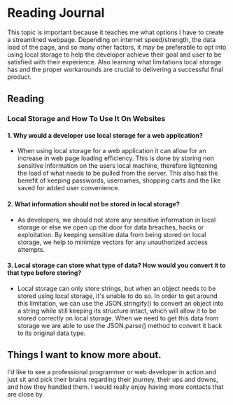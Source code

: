 # Reading Journal

This topic is important because it teaches me what options I have to create a streamlined webpage. Depending on internet speed/strength, the data load of the page, and so many other factors, it may be preferable to opt into using local storage to help the developer achieve their goal and user to be satisfied with their experience. Also learning what limitations local storage has and the proper workarounds are crucial to delivering a successful final product.

## Reading

### Local Storage and How To Use It On Websites

#### 1. Why would a developer use local storage for a web application?

- When using local storage for a web application it can allow for an increase in web page loading efficiency. This is done by storing non sensitive information on the users local machine, therefore lightening the load of what needs to be pulled from the server. This also has the benefit of keeping passwords, usernames, shopping carts and the like saved for added user convenience.

#### 2. What information should not be stored in local storage?

- As developers, we should not store any sensitive information in local storage or else we open up the door for data breaches, hacks or exploitation. By keeping sensitive data from being stored on local storage, we help to minimize vectors for any unauthorized access attempts.

#### 3. Local storage can store what type of data? How would you convert it to that type before storing?

- Local storage can only store strings, but when an object needs to be stored using local storage, it's unable to do so. In order to get around this limitation, we can use the JSON.stringify() to convert an object into a string while still keeping its structure intact, which will allow it to be stored correctly on local storage. When we need to get this data from storage we are able to use the JSON.parse() method to convert it back to its original data type.

## Things I want to know more about.

I'd like to see a professional programmer or web developer in action and just sit and pick their brains regarding their journey, their ups and downs, and how they handled them. I would really enjoy having more contacts that are close by.